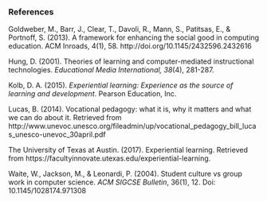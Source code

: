 <head>
    <title>References</title>
    <link rel="stylesheet" href="main.css">
</head>
<body>
    <h3>References</h3>
    <p>Goldweber, M., Barr, J., Clear, T., Davoli, R., Mann, S., Patitsas, E., & Portnoff, S. (2013). A framework for enhancing the social good in computing education. ACM Inroads, 4(1), 58. http://doi.org/10.1145/2432596.2432616</p>
    <p>Hung, D. (2001). Theories of learning and computer-mediated instructional technologies. <em>Educational Media International, 38</em>(4), 281-287. </p>
    <p>Kolb, D. A. (2015). <em>Experiential learning: Experience as the source of learning and development</em>. Pearson Education, Inc.</p>
    <p>Lucas, B. (2014). Vocational pedagogy: what it is, why it matters and what we can do about it. Retrieved from http://www.unevoc.unesco.org/fileadmin/up/vocational_pedagogy_bill_lucas_unesco-unevoc_30april.pdf </p>
    <p>The University of Texas at Austin. (2017). Experiential learning. Retrieved from https://facultyinnovate.utexas.edu/experiential-learning.
    <p>Waite, W., Jackson, M., & Leonardi, P. (2004). Student culture vs group work in computer science. <em>ACM SIGCSE Bulletin</em>, 36(1), 12. Doi: 10.1145/1028174.971308</p>
</body>